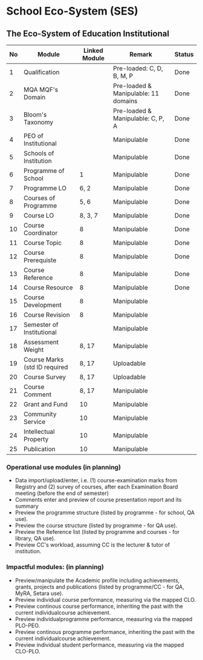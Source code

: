 # School Eco-System (SES)
## The Eco-System of Education Institutional

| No | Module                 | Linked Module | Remark                                | Status |
|----|------------------------|---------------|---------------------------------------|--------|
| 1  | Qualification          |               | Pre-loaded: C, D, B, M, P             | Done   |
| 2  | MQA MQF's Domain       |               | Pre-loaded & Manipulable: 11 domains  | Done   |
| 3  | Bloom's Taxonomy       |               | Pre-loaded & Manipulable: C, P, A     | Done   |
| 4  | PEO of Institutional   |               | Manipulable                           | Done   |
| 5  | Schools of Institution |               | Manipulable                           | Done   |
| 6  | Programme of School    | 1             | Manipulable                           | Done   |
| 7  | Programme LO           | 6, 2          | Manipulable                           | Done   |
| 8  | Courses of Programme   | 5, 6          | Manipulable                           | Done   |
| 9  | Course LO              | 8, 3, 7       | Manipulable                           | Done   |
| 10 | Course Coordinator     | 8             | Manipulable                           | Done   |
| 11 | Course Topic           | 8             | Manipulable                           | Done   |
| 12 | Course Prerequiste     | 8             | Manipulable                           | Done   |
| 13 | Course Reference       | 8             | Manipulable                           | Done   |
| 14 | Course Resource        | 8             | Manipulable                           | Done   |
| 15 | Course Development     | 8             | Manipulable                           |        |
| 16 | Course Revision        | 8             | Manipulable                           |        |
| 17 | Semester of Institutional      |       | Manipulable                           |        |
| 18 | Assessment Weight      | 8, 17         | Manipulable                           |        |
| 19 | Course Marks (std ID required  | 8, 17 | Uploadable                            |        |
| 20 | Course Survey          | 8, 17         | Uploadable                            |        |
| 21 | Course Comment         | 8, 17         | Manipulable                           |        |
| 22 | Grant and Fund         | 10            | Manipulable                           |        |
| 23 | Community Service      | 10            | Manipulable                           |        |
| 24 | Intellectual Property  | 10            | Manipulable                           |        |
| 25 | Publication            | 10            | Manipulable                           |        |

### Operational use modules (in planning)
* Data import/upload/enter, i.e. (1) course-examination marks from Registry and (2) survey of courses, after each Examination Board meeting (before the end of semester)
* Comments enter and preview of course presentation report and its summary
* Preview the programme structure (listed by programme - for school, QA use).
* Preview the course structure (listed by programme - for QA use).
* Preview the Reference list (listed by programme and courses - for library, QA use). 
* Preview CC's workload, assuming CC is the lecturer & tutor of institution.

### Impactful modules: (in planning)
* Preview/manipulate the Academic profile including achievements, grants, projects and publications (listed by programme/CC - for QA, MyRA, Setara use).
* Preview individual course performance, measuring via the mapped CLO.
* Preview continous course performance, inheriting the past with the current individualcourse achievement.
* Preview individualprogramme performance, measuring via the mapped PLO-PEO.
* Preview continous programme performance, inheriting the past with the current individualcourse achievement.
* Preview individual student performance, measuring via the mapped CLO-PLO.



